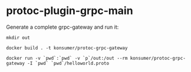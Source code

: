 # protoc-plugin-grpc-main

Generate a complete grpc-gateway and run it:

```
mkdir out

docker build . -t konsumer/protoc-grpc-gateway

docker run -v `pwd`:`pwd` -v `p`/out:/out --rm konsumer/protoc-grpc-gateway -I `pwd` `pwd`/helloworld.proto
```